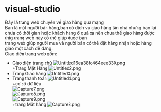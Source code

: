 # visual-studio
Đây là trang web chuyên về giao hàng qua mạng <br/>
Bạn là một người bán hàng,bạn có dịch vụ giao hàng tận nhà nhưng bạn lại chưa có thời gian hoặc khách hàng ở quá xa nên chưa thể giao hàng được thig trang web này có thể giúp được bạn<br/>
trang web giúp người mua và người bán có thể đặt hàng nhận hoặc hàng giao một cách dễ dàng.<br/>
Giao diện trang web gồm:
+ Giao diện trang chủ
<img src="https://www.upsieutoc.com/images/2019/06/15/Untitled16ea38fd464eee330.png" alt="Untitled16ea38fd464eee330.png" border="0" /> <br />
+Trang Mặt Hàng
<img src="https://www.upsieutoc.com/images/2019/06/15/Untitled2.png" alt="Untitled2.png" border="0" /><br/>
+ Trang Giao hàng 
<img src="https://www.upsieutoc.com/images/2019/06/15/Untitled3.png" alt="Untitled3.png" border="0" /><br/>
+ Trang thanh toán
<img src="https://www.upsieutoc.com/images/2019/06/15/Untitled4.png" alt="Untitled4.png" border="0" /><br/>
+cơ sở dữ liệu <br/>
<img src="https://uphinh.org/images/2019/06/21/Capture7.png" alt="Capture7.png" border="0" /><br/>
<img src="https://uphinh.org/images/2019/06/21/Capture8.png" alt="Capture8.png" border="0" /><br/>
<img src="https://uphinh.org/images/2019/06/21/Capture9.png" alt="Capture9.png" border="0" /><br/>
+trang Mặt hàng
<img src="https://uphinh.org/images/2019/06/21/Capture3.png" alt="Capture3.png" border="0" /><br/>
